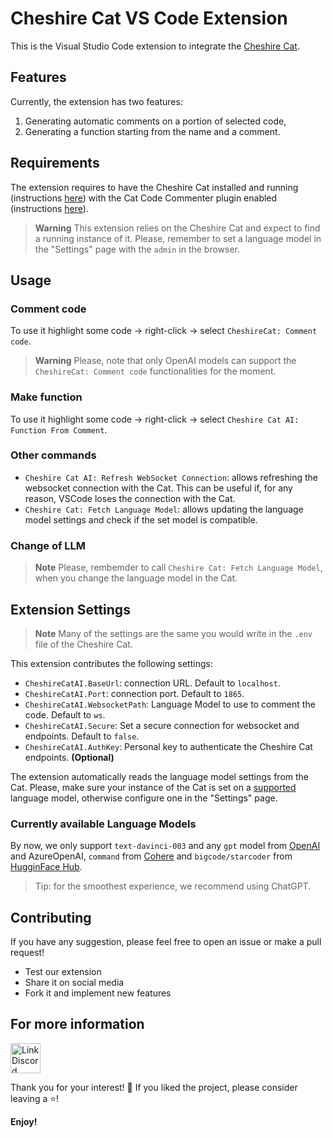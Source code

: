 # Cheshire Cat VS Code Extension

This is the Visual Studio Code extension to integrate the [Cheshire Cat](https://github.com/cheshire-cat-ai/core).

## Features

Currently, the extension has two features:

1. Generating automatic comments on a portion of selected code,
2. Generating a function starting from the name and a comment.

## Requirements

The extension requires to have the Cheshire Cat installed and running (instructions [here](https://cheshire-cat-ai.github.io/docs/technical/getting-started/)) with the Cat Code Commenter plugin enabled (instructions [here](https://github.com/nicola-corbellini/cat_code_commenter)).

> **Warning**
> This extension relies on the Cheshire Cat and expect to find a running instance of it. Please, remember to set a language model in the "Settings" page with the `admin` in the browser.

## Usage

### Comment code

To use it highlight some code → right-click → select `CheshireCat: Comment code`.  

> **Warning**
> Please, note that only OpenAI models can support the `CheshireCat: Comment code` functionalities for the moment.

### Make function

To use it highlight some code → right-click → select `Cheshire Cat AI: Function From Comment`.

### Other commands

- `Cheshire Cat AI: Refresh WebSocket Connection`: allows refreshing the websocket connection with the Cat. This can be useful if, for any reason, VSCode loses the connection with the Cat.
- `Cheshire Cat: Fetch Language Model`: allows updating the language model settings and check if the set model is compatible.

### Change of LLM 

> **Note**
> Please, rembemder to call `Cheshire Cat: Fetch Language Model`, when you change the language model in the Cat.

## Extension Settings

> **Note**
> Many of the settings are the same you would write in the `.env` file of the Cheshire Cat.

This extension contributes the following settings:

- `CheshireCatAI.BaseUrl`: connection URL. Default to `localhost`.
- `CheshireCatAI.Port`: connection port. Default to `1865`.
- `CheshireCatAI.WebsocketPath`: Language Model to use to comment the code. Default to `ws`.
- `CheshireCatAI.Secure`: Set a secure connection for websocket and endpoints. Default to `false`.
- `CheshireCatAI.AuthKey`: Personal key to authenticate the Cheshire Cat endpoints. **(Optional)**

The extension automatically reads the language model settings from the Cat.
Please, make sure your instance of the Cat is set on a [supported](#currently-available-language-models) language model, otherwise configure one in the "Settings" page.

### Currently available Language Models

By now, we only support `text-davinci-003` and any `gpt` model from [OpenAI](https://platform.openai.com/docs/models/) and AzureOpenAI, `command` from [Cohere](https://docs.cohere.com/docs/models) and `bigcode/starcoder` from [HugginFace Hub](https://huggingface.co/bigcode/starcoder).

> Tip: for the smoothest experience, we recommend using ChatGPT.

## Contributing

If you have any suggestion, please feel free to open an issue or make a pull request!

- Test our extension
- Share it on social media
- Fork it and implement new features

## For more information

<a href="https://discord.gg/bHX5sNFCYU" target="blank">
    <img align="center" src="https://assets-global.website-files.com/6257adef93867e50d84d30e2/636e0a6a49cf127bf92de1e2_icon_clyde_blurple_RGB.png" alt="Link Discord" width="48" />
</a>

Thank you for your interest! 🙏 If you liked the project, please consider leaving a ⭐!

**Enjoy!**
